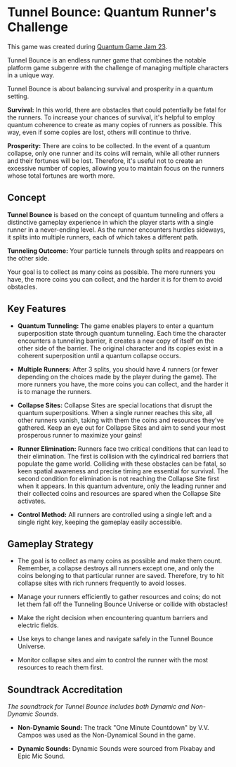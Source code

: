 # Tunnel Bounce: Quantum Runner's Challenge

This game was created during [Quantum Game Jam 23](https://itch.io/jam/quantum-game-jam-2023).

Tunnel Bounce is an endless runner game that combines the notable platform game subgenre with the challenge of managing multiple characters in a unique way.

Tunnel Bounce is about balancing survival and prosperity in a quantum setting.

**Survival:** In this world, there are obstacles that could potentially be fatal for the runners. To increase your chances of survival, it's helpful to employ quantum coherence to create as many copies of runners as possible. This way, even if some copies are lost, others will continue to thrive.

**Prosperity:** There are coins to be collected. In the event of a quantum collapse, only one runner and its coins will remain, while all other runners and their fortunes will be lost. Therefore, it's useful not to create an excessive number of copies, allowing you to maintain focus on the runners whose total fortunes are worth more.

## Concept

**Tunnel Bounce** is based on the concept of quantum tunneling and offers a distinctive gameplay experience in which the player starts with a single runner in a never-ending level. As the runner encounters hurdles sideways, it splits into multiple runners, each of which takes a different path.

**Tunneling Outcome:** Your particle tunnels through splits and reappears on the other side.

Your goal is to collect as many coins as possible. The more runners you have, the more coins you can collect, and the harder it is for them to avoid obstacles.

## Key Features

- **Quantum Tunneling:** The game enables players to enter a quantum superposition state through quantum tunneling. Each time the character encounters a tunneling barrier, it creates a new copy of itself on the other side of the barrier. The original character and its copies exist in a coherent superposition until a quantum collapse occurs.

- **Multiple Runners:** After 3 splits, you should have 4 runners (or fewer depending on the choices made by the player during the game). The more runners you have, the more coins you can collect, and the harder it is to manage the runners.

- **Collapse Sites:** Collapse Sites are special locations that disrupt the quantum superpositions. When a single runner reaches this site, all other runners vanish, taking with them the coins and resources they've gathered. Keep an eye out for Collapse Sites and aim to send your most prosperous runner to maximize your gains!

- **Runner Elimination:** Runners face two critical conditions that can lead to their elimination. The first is collision with the cylindrical red barriers that populate the game world. Colliding with these obstacles can be fatal, so keen spatial awareness and precise timing are essential for survival. The second condition for elimination is not reaching the Collapse Site first when it appears. In this quantum adventure, only the leading runner and their collected coins and resources are spared when the Collapse Site activates.

- **Control Method:** All runners are controlled using a single left and a single right key, keeping the gameplay easily accessible.

## Gameplay Strategy

- The goal is to collect as many coins as possible and make them count. Remember, a collapse destroys all runners except one, and only the coins belonging to that particular runner are saved. Therefore, try to hit collapse sites with rich runners frequently to avoid losses.

- Manage your runners efficiently to gather resources and coins; do not let them fall off the Tunneling Bounce Universe or collide with obstacles!

- Make the right decision when encountering quantum barriers and electric fields.

- Use keys to change lanes and navigate safely in the Tunnel Bounce Universe.

- Monitor collapse sites and aim to control the runner with the most resources to reach them first.

## Soundtrack Accreditation

*The soundtrack for *Tunnel Bounce* includes both Dynamic and Non-Dynamic Sounds.*

- **Non-Dynamic Sound:** The track "One Minute Countdown" by V.V. Campos was used as the Non-Dynamical Sound in the game.

- **Dynamic Sounds:** Dynamic Sounds were sourced from Pixabay and Epic Mic Sound.
